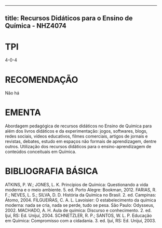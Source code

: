 
---
title: Recursos Didáticos para o Ensino de Química - NHZ4074 
---

# TPI

4-0-4

# RECOMENDAÇÃO

Não há

# EMENTA

Abordagem pedagógica de recursos didáticos no Ensino de Química para além dos livros didáticos e da experimentação: jogos, softwares, blogs, redes sociais, vídeos educativos, filmes comerciais, artigos de jornais e revistas, debates, estudo em espaços não formais de aprendizagem, dentre outros. Utilização dos recursos didáticos para o ensino-aprendizagem de conteúdos conceituais em Química.

# BIBLIOGRAFIA BÁSICA

ATKINS, P. W.; JONES, L. K. Princípios de Química: Questionando a vida moderna e o meio ambiente. 5. ed. Porto Alegre: Bookman, 2012.
FARIAS, R. F.; NEVES, L. S.; SILVA, D. D. História da Química no Brasil. 2. ed. Campinas: Átomo, 2004.
FILGUEIRAS, C. A. L. Lavoisier: O estabelecimento da química moderna: nada se cria, nada se perde, tudo se pesa. São Paulo: Odysseus, 2002.
MACHADO, A. H. Aula de química: Discurso e conhecimento. 2. ed. Ijuí, RS: Ed. Unijuí, 2004.
SCHNETZLER, R. P.; SANTOS, W. L. P. Educação em Química: Compromisso com a cidadania. 3. ed. Ijuí, RS: Ed. Unijuí, 2003.
        